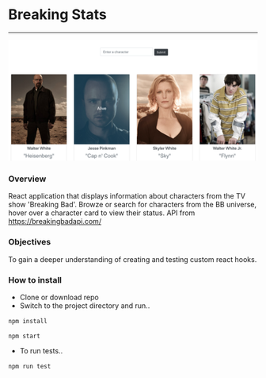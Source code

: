 # Breaking Stats

---

<img src="./public/Screenshot.png" width=600 a>

### Overview

React application that displays information about characters from the TV show 'Breaking Bad'. Browze or search for characters from the BB universe, hover over a character card to view their status.
API from https://breakingbadapi.com/

### Objectives

To gain a deeper understanding of creating and testing custom react hooks.

### How to install

- Clone or download repo
- Switch to the project directory and run..

```
npm install
```

```
npm start
```

- To run tests..

```
npm run test
```
